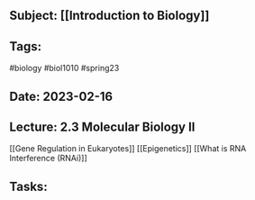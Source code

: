 ## Subject: [[Introduction to Biology]]
## Tags:
#biology #biol1010 #spring23 
## Date: 2023-02-16
## Lecture: 2.3 Molecular Biology II

[[Gene Regulation in Eukaryotes]]
[[Epigenetics]]
[[What is RNA Interference (RNAi)]]


## Tasks: